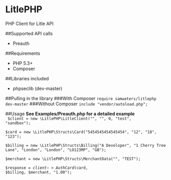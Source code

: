 # LitlePHP
PHP Client for Litle API

##Supported API calls
* Preauth

##Requirements
* PHP 5.3+
* Composer

##Libraries included
* phpseclib (dev-master)

##Pulling in the library
###With Composer
`require samwaters/litlephp dev-master`
###Without Composer
`include "vendor/autoload.php";`

##Usage
**See Examples/Preauth.php for a detailed example**  
<code>
$client = new \LitlePHP\LitleClient("", "", 0, "test", "sandbox");  
$card = new \LitlePHP\Structs\Card("5454545454545454", "12", "18", "123");  
$billing = new \LitlePHP\Structs\Billing("A Developer", "1 Cherry Tree Lane", "London", "London", "LO123MP", "GB");  
$merchant = new \LitlePHP\Structs\MerchantData("", "TEST");  
$response = $client->AuthCard($card, $billing, $merchant, "1.00");
</code>

